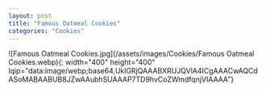 ```yaml
---
layout: post
title: "Famous Oatmeal Cookies"
categories: "Cookies"
---
```

![Famous Oatmeal Cookies.jpg](/assets/images/Cookies/Famous Oatmeal Cookies.webp){: width="400" height="400" lqip="data:image/webp;base64,UklGRjQAAABXRUJQVlA4ICgAAACwAQCdASoMABAABUB8JZwAAubhSUAAAP7TD9hvCoZWmdfqnjVIAAAA"}

